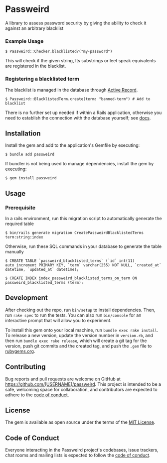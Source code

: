 # Passweird

A library to assess password security by giving the ability to check it against an arbitrary blacklist

### Example Usage

    $ Passweird::Checker.blacklisted?("my-password")

This will check if the given string, Its substrings or leet speak equivalents are registered in the blacklist.

### Registering a blacklisted term

The blacklist is managed in the database through [Active Record](https://guides.rubyonrails.org/active_record_basics.html).

    $ Passweird::BlacklistedTerm.create(term: "banned-term") # Add to blacklist

There is no further set up needed if within a Rails application, otherwise you need to establish the connection with the database yourself; see [docs](https://api.rubyonrails.org/classes/ActiveRecord/ConnectionHandling.html#method-i-establish_connection).

## Installation

Install the gem and add to the application's Gemfile by executing:

    $ bundle add passweird

If bundler is not being used to manage dependencies, install the gem by executing:

    $ gem install passweird

## Usage
### Prerequisite
In a rails environment, run this migration script to automatically generate the required table

    $ bin/rails generate migration CreatePassweirdBlacklistedTerms term:string:index

Otherwise, run these SQL commands in your database to generate the table manually

    $ CREATE TABLE `passweird_blacklisted_terms` (`id` int(11) auto_increment PRIMARY KEY, `term` varchar(255) NOT NULL, `created_at` datetime, `updated_at` datetime);

    $ CREATE INDEX index_passweird_blacklisted_terms_on_term ON passweird_blacklisted_terms (term);

## Development

After checking out the repo, run `bin/setup` to install dependencies. Then, run `rake spec` to run the tests. You can also run `bin/console` for an interactive prompt that will allow you to experiment.

To install this gem onto your local machine, run `bundle exec rake install`. To release a new version, update the version number in `version.rb`, and then run `bundle exec rake release`, which will create a git tag for the version, push git commits and the created tag, and push the `.gem` file to [rubygems.org](https://rubygems.org).

## Contributing

Bug reports and pull requests are welcome on GitHub at https://github.com/[USERNAME]/passweird. This project is intended to be a safe, welcoming space for collaboration, and contributors are expected to adhere to the [code of conduct](https://github.com/[USERNAME]/passweird/blob/main/CODE_OF_CONDUCT.md).

## License

The gem is available as open source under the terms of the [MIT License](https://opensource.org/licenses/MIT).

## Code of Conduct

Everyone interacting in the Passweird project's codebases, issue trackers, chat rooms and mailing lists is expected to follow the [code of conduct](https://github.com/[USERNAME]/passweird/blob/main/CODE_OF_CONDUCT.md).
